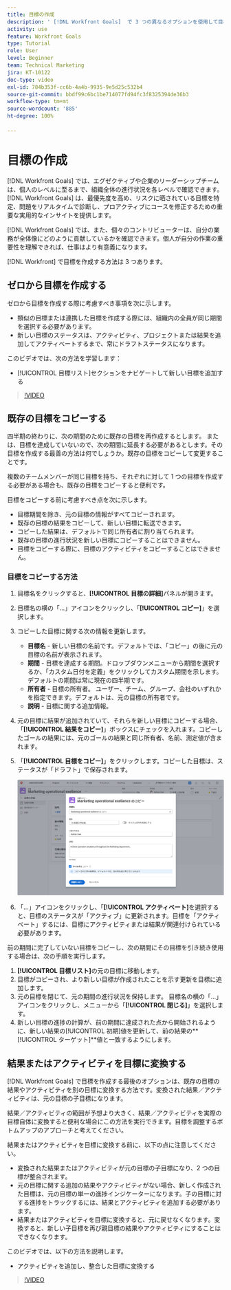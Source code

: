 ```yaml
---
title: 目標の作成
description: ' [!DNL Workfront Goals]  で 3 つの異なるオプションを使用して目標を作成する方法を説明します。'
activity: use
feature: Workfront Goals
type: Tutorial
role: User
level: Beginner
team: Technical Marketing
jira: KT-10122
doc-type: video
exl-id: 784b353f-cc6b-4a4b-9935-9e5d25c532b4
source-git-commit: bbdf99c6bc1be714077fd94fc3f8325394de36b3
workflow-type: tm+mt
source-wordcount: '885'
ht-degree: 100%

---
```


# 目標の作成

[!DNL Workfront Goals] では、エグゼクティブや企業のリーダーシップチームは、個人のレベルに至るまで、組織全体の進行状況を各レベルで確認できます。[!DNL Workfront Goals] は、最優先度を高め、リスクに晒されている目標を特定、問題をリアルタイムで診断し、プロアクティブにコースを修正するための重要な実用的なインサイトを提供します。

[!DNL Workfront Goals] では、また、個々のコントリビューターは、自分の業務が全体像にどのように貢献しているかを確認できます。個人が自分の作業の重要性を理解できれば、仕事はより有意義になります。

[!DNL Workfront] で目標を作成する方法は 3 つあります。

## ゼロから目標を作成する

ゼロから目標を作成する際に考慮すべき事項を次に示します。

* 類似の目標または連携した目標を作成する際には、組織内の全員が同じ期間を選択する必要があります。
* 新しい目標のステータスは、アクティビティ、プロジェクトまたは結果を追加してアクティベートするまで、常にドラフトステータスになります。

このビデオでは、次の方法を学習します：

* [!UICONTROL 目標リスト]セクションをナビゲートして新しい目標を追加する

>[!VIDEO](https://video.tv.adobe.com/v/3412620/?quality=12&learn=on&enablevpops=1&captions=jpn)

## 既存の目標をコピーする

四半期の終わりに、次の期間のために既存の目標を再作成するとします。 または、目標を達成していないので、次の期間に延長する必要があるとします。その目標を作成する最善の方法は何でしょうか。既存の目標をコピーして変更することです。

複数のチームメンバーが同じ目標を持ち、それぞれに対して 1 つの目標を作成する必要がある場合も、既存の目標をコピーすると便利です。

目標をコピーする前に考慮すべき点を次に示します。

* 目標期間を除き、元の目標の情報がすべてコピーされます。
* 既存の目標の結果をコピーして、新しい目標に転送できます。
* コピーした結果は、デフォルトで同じ所有者に割り当てられます。
* 既存の目標の進行状況を新しい目標にコピーすることはできません。
* 目標をコピーする際に、目標のアクティビティをコピーすることはできません。

### 目標をコピーする方法

1. 目標名をクリックすると、**[!UICONTROL 目標の詳細]**&#x200B;パネルが開きます。
1. 目標名の横の「...」アイコンをクリックし、「**[!UICONTROL コピー]**」を選択します。
1. コピーした目標に関する次の情報を更新します。
   * **目標名** - 新しい目標の名前です。デフォルトでは、「コピー」の後に元の目標の名前が表示されます。
   * **期間** - 目標を達成する期間。ドロップダウンメニューから期間を選択するか、「カスタム日付を定義」をクリックしてカスタム期間を示します。デフォルトの期間は常に現在の四半期です。
   * **所有者** - 目標の所有者。 ユーザー、チーム、グループ、会社のいずれかを指定できます。デフォルトは、元の目標の所有者です。
   * **説明** - 目標に関する追加情報。

1. 元の目標に結果が追加されていて、それらを新しい目標にコピーする場合、「**[!UICONTROL 結果をコピー]**」ボックスにチェックを入れます。コピーしたゴールの結果には、元のゴールの結果と同じ所有者、名前、測定値が含まれます。

1. 「**[!UICONTROL 目標をコピー]**」をクリックします。コピーした目標は、ステータスが「ドラフト」で保存されます。

   ![[!DNL Workfront Goals] の[!UICONTROL 目標の詳細]パネルと[!UICONTROL コピー]オプションの画像](assets/03-workfront-goals-copy-a-goal.png)

1. 「...」アイコンをクリックし、「**[!UICONTROL アクティベート]**&#x200B;を選択すると、目標のステータスが「アクティブ」に更新されます。目標を「アクティベート」するには、目標にアクティビティまたは結果が関連付けられている必要があります。

前の期間に完了していない目標をコピーし、次の期間にその目標を引き続き使用する場合は、次の手順を実行します。

1. **[!UICONTROL 目標リスト]**&#x200B;の元の目標に移動します。
1. 目標がコピーされ、より新しい目標が作成されたことを示す更新を目標に追加します。
1. 元の目標を閉じて、元の期間の進行状況を保持します。 目標名の横の「...」アイコンをクリックし、メニューから「**[!UICONTROL 閉じる]**」を選択します。
1. 新しい目標の進捗の計算が、前の期間に達成された点から開始されるように、新しい結果の[!UICONTROL 初期]値を更新して、前の結果の&#x200B;**[!UICONTROL ターゲット]**値と一致するようにします。


## 結果またはアクティビティを目標に変換する

[!DNL Workfront Goals] で目標を作成する最後のオプションは、既存の目標の結果やアクティビティを別の目標に変換する方法です。変換された結果／アクティビティは、元の目標の子目標になります。

結果／アクティビティの範囲が予想より大きく、結果／アクティビティを実際の目標自体に変換すると便利な場合にこの方法を実行できます。目標を調整するボトムアップのアプローチと考えてください。

結果またはアクティビティを目標に変換する前に、以下の点に注意してください。

* 変換された結果またはアクティビティが元の目標の子目標になり、2 つの目標が整合されます。
* 元の目標に関する追加の結果やアクティビティがない場合、新しく作成された目標は、元の目標の単一の進捗インジケーターになります。子の目標に対する進捗をトラックするには、結果とアクティビティを追加する必要があります。
* 結果またはアクティビティを目標に変換すると、元に戻せなくなります。変換すると、新しい子目標を再び親目標の結果やアクティビティにすることはできなくなります。

このビデオでは、以下の方法を説明します。

* アクティビティを追加し、整合した目標に変換する

>[!VIDEO](https://video.tv.adobe.com/v/3416525/?quality=12&learn=on&enablevpops=1&captions=jpn)

